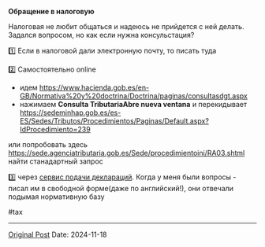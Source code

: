**Обращение в налоговую**

Налоговая не любит общаться и надеюсь не прийдется с ней делать. Задался вопросом, но как если нужна консульстация?

1️⃣ Если в налоговой дали электронную почту, то писать туда


2️⃣ Самостоятельно online
- идем https://www.hacienda.gob.es/en-GB/Normativa%20y%20doctrina/Doctrina/paginas/consultasdgt.aspx
- нажимаем  **Consulta TributariaAbre nueva ventana**  и перекидывает https://sedeminhap.gob.es/es-ES/Sedes/Tributos/Procedimientos/Paginas/Default.aspx?IdProcedimiento=239

или попробовать здесь https://sede.agenciatributaria.gob.es/Sede/procedimientoini/RA03.shtml найти станадартный запрос

3️⃣ через [сервис подачи деклараций](2111.md). Когда у меня были вопросы - писал им в свободной форме(даже по английский!), они отвечали подымая нормативную базу

#tax

---
[Original Post](https://t.me/lev2tarragona/2822)
Date: 2024-11-18
